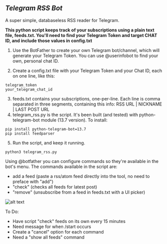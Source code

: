 *Telegram RSS Bot*
---

A super simple, databaseless RSS reader for Telegram.

**This python script keeps track of your subscriptions using a plain text file, feeds.txt. You'll need to find your Telegram Token and target CHAT ID, and include those values in config.txt**

1. Use the BotFather to create your own Telegram bot/channel, which will generate your Telegram Token. You can use @userinfobot to find your own, personal chat ID. 

2. Create a config.txt file with your Telegram Token and your Chat ID, each on one line, like this:

```
telegram_token
your_telegram_chat_id
```

3. feeds.txt contains your subscriptions, one-per-line. Each line is comma separated in three segments, containing this info: RSS URL | NICKNAME | LAST POST URL
4. telegram_rss.py is the script. It's been built (and tested) with python-telegram-bot module (13.7 version). To install:

```
pip install python-telegram-bot=13.7
pip install feedparser
```

5. Run the script, and keep it running.

```
python3 telegram_rss.py
```

Using @botfather you can configure commands so they're available in the bot's menu. The commands available in the script are:
- add a feed (paste a rss/atom feed directly into the tool, no need to preface with "add")
- "check" (checks all feeds for latest post)
- "remove" (unsubscribe from a feed in feeds.txt with a UI picker)

![alt text](telegram_rss.GIF)

To Do:
- Have script "check" feeds on its own every 15 minutes
- Need message for when /start occurs 
- Create a "cancel" option for each command
- Need a "show all feeds" command